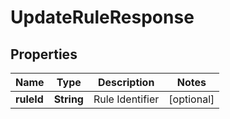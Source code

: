 

# UpdateRuleResponse


## Properties

| Name | Type | Description | Notes |
|------------ | ------------- | ------------- | -------------|
|**ruleId** | **String** | Rule Identifier |  [optional] |



